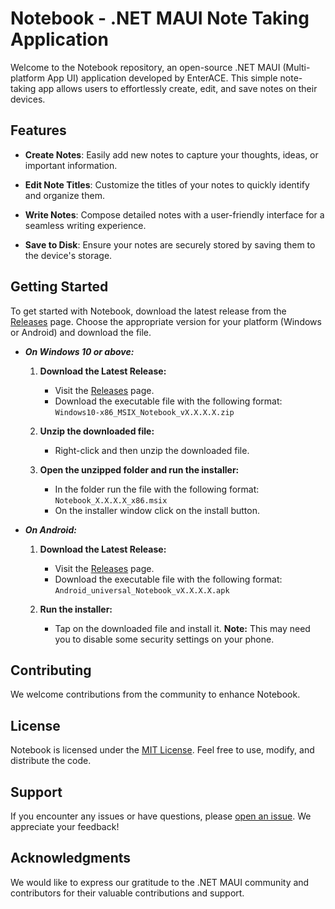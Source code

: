 # Notebook - .NET MAUI Note Taking Application

Welcome to the Notebook repository, an open-source .NET MAUI (Multi-platform App UI) application developed by EnterACE. This simple note-taking app allows users to effortlessly create, edit, and save notes on their devices.

## Features

- **Create Notes**: Easily add new notes to capture your thoughts, ideas, or important information.
  
- **Edit Note Titles**: Customize the titles of your notes to quickly identify and organize them.

- **Write Notes**: Compose detailed notes with a user-friendly interface for a seamless writing experience.

- **Save to Disk**: Ensure your notes are securely stored by saving them to the device's storage.

## Getting Started

To get started with Notebook, download the latest release from the [Releases](https://github.com/enterace/Notebook/releases) page. Choose the appropriate version for your platform (Windows or Android) and download the file.

- ***On Windows 10 or above:***
	1. **Download the Latest Release:**
	   - Visit the [Releases](https://github.com/enterace/Notebook/releases) page.
	   - Download the executable file with the following format:
		   `Windows10-x86_MSIX_Notebook_vX.X.X.X.zip`

	2. **Unzip the downloaded file:**
	   - Right-click and then unzip the downloaded file.

	3. **Open the unzipped folder and run the installer:**
	   - In the folder run the file with the following format:
		    `Notebook_X.X.X.X_x86.msix`
		- On the installer window click on the install button.
	
- ***On Android:***
	1. **Download the Latest Release:**
	   - Visit the [Releases](https://github.com/enterace/Notebook/releases) page.
	   - Download the executable file with the following format:
		   `Android_universal_Notebook_vX.X.X.X.apk`

	2. **Run the installer:**
	   - Tap on the downloaded file and install it. 
		**Note:** This may need you to disable some security settings on your phone.
		

## Contributing

We welcome contributions from the community to enhance Notebook.

## License

Notebook is licensed under the [MIT License](https://github.com/enterace/Notebook/blob/main/LICENSE). Feel free to use, modify, and distribute the code.

## Support

If you encounter any issues or have questions, please [open an issue](https://github.com/enterace/Notebook/issues). We appreciate your feedback!

## Acknowledgments

We would like to express our gratitude to the .NET MAUI community and contributors for their valuable contributions and support.
